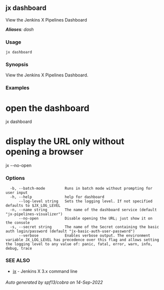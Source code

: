 ## jx dashboard

View the Jenkins X Pipelines Dashboard

***Aliases**: dash*

### Usage

```
jx dashboard
```

### Synopsis

View the Jenkins X Pipelines Dashboard.

### Examples

  # open the dashboard
  jx dashboard
  
  # display the URL only without opening a browser
  jx --no-open

### Options

```
  -b, --batch-mode         Runs in batch mode without prompting for user input
  -h, --help               help for dashboard
      --log-level string   Sets the logging level. If not specified defaults to $JX_LOG_LEVEL
  -n, --name string        The name of the dashboard service (default "jx-pipelines-visualizer")
      --no-open            Disable opening the URL; just show it on the console
  -s, --secret string      The name of the Secret containing the basic auth login/password (default "jx-basic-auth-user-password")
      --verbose            Enables verbose output. The environment variable JX_LOG_LEVEL has precedence over this flag and allows setting the logging level to any value of: panic, fatal, error, warn, info, debug, trace
```

### SEE ALSO

* [jx](jx.md)	 - Jenkins X 3.x command line

###### Auto generated by spf13/cobra on 14-Sep-2022
